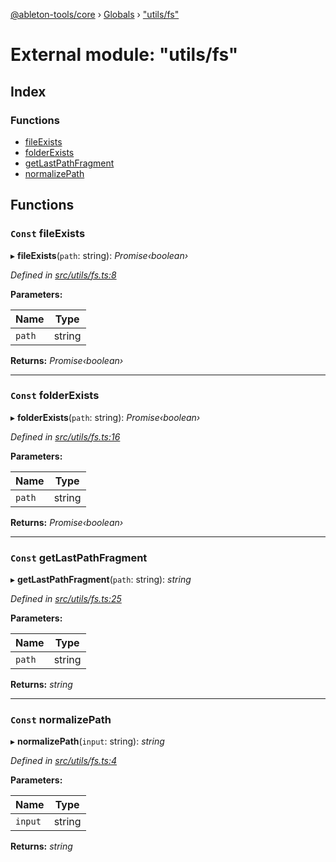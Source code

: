 [@ableton-tools/core](../README.md) › [Globals](../globals.md) › ["utils/fs"](_utils_fs_.md)

# External module: "utils/fs"

## Index

### Functions

* [fileExists](_utils_fs_.md#const-fileexists)
* [folderExists](_utils_fs_.md#const-folderexists)
* [getLastPathFragment](_utils_fs_.md#const-getlastpathfragment)
* [normalizePath](_utils_fs_.md#const-normalizepath)

## Functions

### `Const` fileExists

▸ **fileExists**(`path`: string): *Promise‹boolean›*

*Defined in [src/utils/fs.ts:8](https://github.com/janbiasi/ableton-tools/blob/d96cf3a/packages/core/src/utils/fs.ts#L8)*

**Parameters:**

Name | Type |
------ | ------ |
`path` | string |

**Returns:** *Promise‹boolean›*

___

### `Const` folderExists

▸ **folderExists**(`path`: string): *Promise‹boolean›*

*Defined in [src/utils/fs.ts:16](https://github.com/janbiasi/ableton-tools/blob/d96cf3a/packages/core/src/utils/fs.ts#L16)*

**Parameters:**

Name | Type |
------ | ------ |
`path` | string |

**Returns:** *Promise‹boolean›*

___

### `Const` getLastPathFragment

▸ **getLastPathFragment**(`path`: string): *string*

*Defined in [src/utils/fs.ts:25](https://github.com/janbiasi/ableton-tools/blob/d96cf3a/packages/core/src/utils/fs.ts#L25)*

**Parameters:**

Name | Type |
------ | ------ |
`path` | string |

**Returns:** *string*

___

### `Const` normalizePath

▸ **normalizePath**(`input`: string): *string*

*Defined in [src/utils/fs.ts:4](https://github.com/janbiasi/ableton-tools/blob/d96cf3a/packages/core/src/utils/fs.ts#L4)*

**Parameters:**

Name | Type |
------ | ------ |
`input` | string |

**Returns:** *string*
